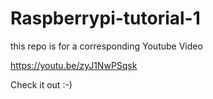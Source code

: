 # Raspberrypi-tutorial-1
this repo is for a corresponding Youtube Video 

https://youtu.be/zyJ1NwPSqsk 

Check it out :-)
